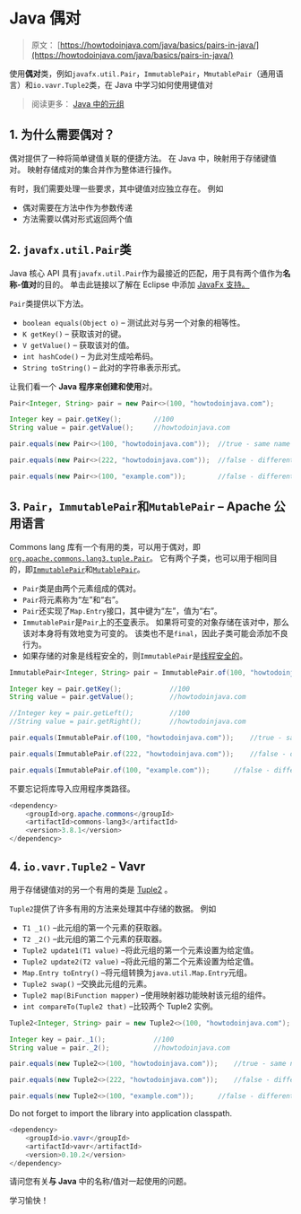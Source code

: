 # Java 偶对

> 原文： [https://howtodoinjava.com/java/basics/pairs-in-java/](https://howtodoinjava.com/java/basics/pairs-in-java/)

使用**偶对**类，例如`javafx.util.Pair`，`ImmutablePair`，`MmutablePair`（通用语言）和`io.vavr.Tuple2`类，在 Java 中学习如何使用键值对

> 阅读更多： [Java 中的元组](https://howtodoinjava.com/java/basics/java-tuples/)

## 1\. 为什么需要偶对？

偶对提供了一种将简单键值关联的便捷方法。 在 Java 中，映射用于存储键值对。 映射存储成对的集合并作为整体进行操作。

有时，我们需要处理一些要求，其中键值对应独立存在。 例如

*   偶对需要在方法中作为参数传递
*   方法需要以偶对形式返回两个值

## 2\. `javafx.util.Pair`类

Java 核心 API 具有`javafx.util.Pair`作为最接近的匹配，用于具有两个值作为**名称-值对**的目的。 单击此链接以了解在 Eclipse 中添加 [JavaFx 支持。](https://www.eclipse.org/efxclipse/install.html)

`Pair`类提供以下方法。

*   `boolean equals​(Object o)` – 测试此对与另一个对象的相等性。
*   `K getKey()` – 获取该对的键。
*   `V getValue()` – 获取该对的值。
*   `int hashCode()` – 为此对生成哈希码。
*   `String toString()` – 此对的字符串表示形式。

让我们看一个 **Java 程序来创建和使用**对。

```java
Pair<Integer, String> pair = new Pair<>(100, "howtodoinjava.com");

Integer key = pair.getKey();		//100
String value = pair.getValue();		//howtodoinjava.com

pair.equals(new Pair<>(100, "howtodoinjava.com"));	//true - same name and value

pair.equals(new Pair<>(222, "howtodoinjava.com"));	//false	- different name

pair.equals(new Pair<>(100, "example.com"));		//false	- different value

```

## 3\. `Pair`，`ImmutablePair`和`MutablePair` – Apache 公用语言

Commons lang 库有一个有用的类，可以用于偶对，即[`org.apache.commons.lang3.tuple.Pair`](https://commons.apache.org/proper/commons-lang/javadocs/api-3.1/org/apache/commons/lang3/tuple/Pair.html)。 它有两个子类，也可以用于相同目的，即[`ImmutablePair`](https://commons.apache.org/proper/commons-lang/javadocs/api-3.1/org/apache/commons/lang3/tuple/ImmutablePair.html)和[`MutablePair`](https://commons.apache.org/proper/commons-lang/javadocs/api-3.1/org/apache/commons/lang3/tuple/MutablePair.html)。

*   `Pair`类是由两个元素组成的偶对。
*   `Pair`将元素称为“左”和“右”。
*   `Pair`还实现了`Map.Entry`接口，其中键为“左”，值为“右”。
*   `ImmutablePair`是`Pair`上的[不变](https://howtodoinjava.com/java/basics/how-to-make-a-java-class-immutable/)表示。 如果将可变的对象存储在该对中，那么该对本身将有效地变为可变的。 该类也不是`final`，因此子类可能会添加不良行为。
*   如果存储的对象是线程安全的，则`ImmutablePair`是[线程安全的](https://howtodoinjava.com/java/multi-threading/what-is-thread-safety/)。

```java
ImmutablePair<Integer, String> pair = ImmutablePair.of(100, "howtodoinjava.com");

Integer key = pair.getKey();			//100
String value = pair.getValue();			//howtodoinjava.com

//Integer key = pair.getLeft();			//100
//String value = pair.getRight();		//howtodoinjava.com

pair.equals(ImmutablePair.of(100, "howtodoinjava.com"));	//true - same name and value

pair.equals(ImmutablePair.of(222, "howtodoinjava.com"));	//false	- different name

pair.equals(ImmutablePair.of(100, "example.com"));		//false	- different value

```

不要忘记将库导入应用程序类路径。

```java
<dependency>
	<groupId>org.apache.commons</groupId>
	<artifactId>commons-lang3</artifactId>
	<version>3.8.1</version>
</dependency>

```

## 4\. `io.vavr.Tuple2` - Vavr

用于存储键值对的另一个有用的类是 [Tuple2](https://static.javadoc.io/io.vavr/vavr/0.9.0/io/vavr/Tuple2.html) 。

`Tuple2`提供了许多有用的方法来处理其中存储的数据。 例如

*   `T1 _1()` –此元组的第一个元素的获取器。
*   `T2 _2()` –此元组的第二个元素的获取器。
*   `Tuple2 update1(T1 value)` –将此元组的第一个元素设置为给定值。
*   `Tuple2 update2(T2 value)` –将此元组的第二个元素设置为给定值。
*   `Map.Entry toEntry()` –将元组转换为`java.util.Map.Entry`元组。
*   `Tuple2 swap()` –交换此元组的元素。
*   `Tuple2 map(BiFunction mapper)` –使用映射器功能映射该元组的组件。
*   `int compareTo(Tuple2 that)` –比较两个 Tuple2 实例。

```java
Tuple2<Integer, String> pair = new Tuple2<>(100, "howtodoinjava.com");

Integer key = pair._1();			//100
String value = pair._2();			//howtodoinjava.com

pair.equals(new Tuple2<>(100, "howtodoinjava.com"));	//true - same name and value

pair.equals(new Tuple2<>(222, "howtodoinjava.com"));	//false	- different name

pair.equals(new Tuple2<>(100, "example.com"));		//false	- different value

```

Do not forget to import the library into application classpath.

```java
<dependency>
	<groupId>io.vavr</groupId>
	<artifactId>vavr</artifactId>
	<version>0.10.2</version>
</dependency>

```

请问您有关**与 Java** 中的名称/值对一起使用的问题。

学习愉快！